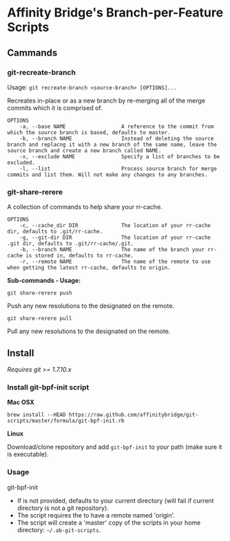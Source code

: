 Affinity Bridge's Branch-per-Feature Scripts
=============================

## Cammands

### git-recreate-branch

Usage: ```git recreate-branch <source-branch> [OPTIONS]...```

Recreates <source-branch> in-place or as a new branch by re-merging all of the merge commits which it is comprised of.

    OPTIONS
        -a, --base NAME                  A reference to the commit from which the source branch is based, defaults to master.
        -b, --branch NAME                Instead of deleting the source branch and replacng it with a new branch of the same name, leave the source branch and create a new branch called NAME.
        -x, --exclude NAME               Specify a list of branches to be excluded.
        -l, --list                       Process source branch for merge commits and list them. Will not make any changes to any branches.


### git-share-rerere

A collection of commands to help share your rr-cache.

    OPTIONS
        -c, --cache_dir DIR              The location of your rr-cache dir, defaults to .git/rr-cache.
        -g, --git-dir DIR                The location of your rr-cache .git dir, defaults to .git/rr-cache/.git.
        -b, --branch NAME                The name of the branch your rr-cache is stored in, defaults to rr-cache.
        -r, --remote NAME                The name of the remote to use when getting the latest rr-cache, defaults to origin.

**Sub-commands - Usage:**

```git share-rerere push```

Push any new resolutions to the designated <branch> on the remote.

```git share-rerere pull```

Pull any new resolutions to the designated <branch> on the remote.

## Install

_Requires git >= 1.7.10.x_

### Install git-bpf-init script

**Mac OSX**

    brew install --HEAD https://raw.github.com/affinitybridge/git-scripts/master/formula/git-bpf-init.rb

**Linux**

Download/clone repository and add ```git-bpf-init``` to your path (make sure it is executable).

### Usage
   git-bpf-init <target-repository>

 - If <target-repository> is not provided, <target-repository> defaults to your current directory (will fail if current directory is not a git repository).
 - The script requires the <target-repository> to have a remote named 'origin'.
 - The script will create a 'master' copy of the scripts in your home directory: ```~/.ab-git-scripts```.
